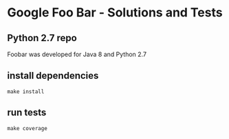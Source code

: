 # Google Foo Bar - Solutions and Tests

## Python 2.7 repo
Foobar was developed for Java 8 and Python 2.7

## install dependencies
```
make install
```

## run tests
```
make coverage
```